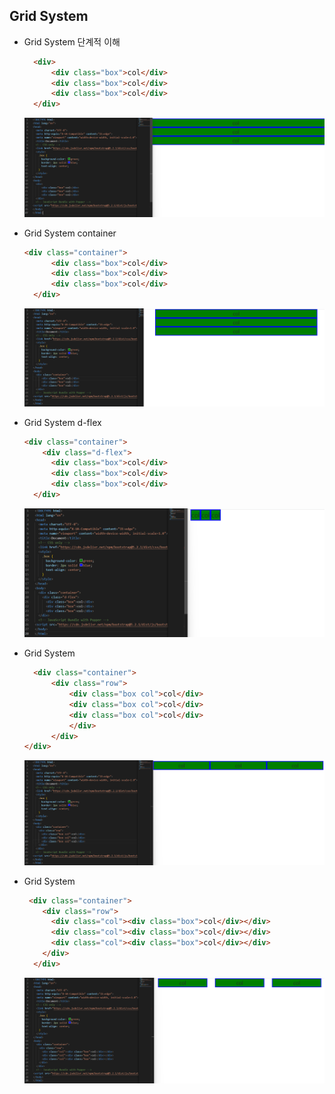## Grid System

* Grid System 단계적 이해

  ```html
    <div>
        <div class="box">col</div>
        <div class="box">col</div>
        <div class="box">col</div>
    </div>
  ```

  ![](0908_Grid_System.assets/Grid_System_Box-166264180929910.png)



* Grid System container

  ```html
  <div class="container">
        <div class="box">col</div>
        <div class="box">col</div>
        <div class="box">col</div>
    </div>
  ```

  ![](0908_Grid_System.assets/Grid_System_Container.png)

  

  

* Grid System d-flex

  ```html
  <div class="container">
      <div class="d-flex">
        <div class="box">col</div>
        <div class="box">col</div>
        <div class="box">col</div>
    </div>
  ```

  ![](0908_Grid_System.assets/Grid_System_Dflex-16626417619568.png)





* Grid System <div class="box col">

  ```html
    <div class="container">
        <div class="row">
            <div class="box col">col</div>
            <div class="box col">col</div>
            <div class="box col">col</div>
            </div>
        </div>
  </div>
  ```

  ![](0908_Grid_System.assets/Grid_System_BC.png)



* Grid System <div class="box">

  ```html
   <div class="container">
      <div class="row">
        <div class="col"><div class="box">col</div></div>
        <div class="col"><div class="box">col</div></div>
        <div class="col"><div class="box">col</div></div>
      </div>
    </div>
  ```

  ![](0908_Grid_System.assets/Grid_System_CB.png)



